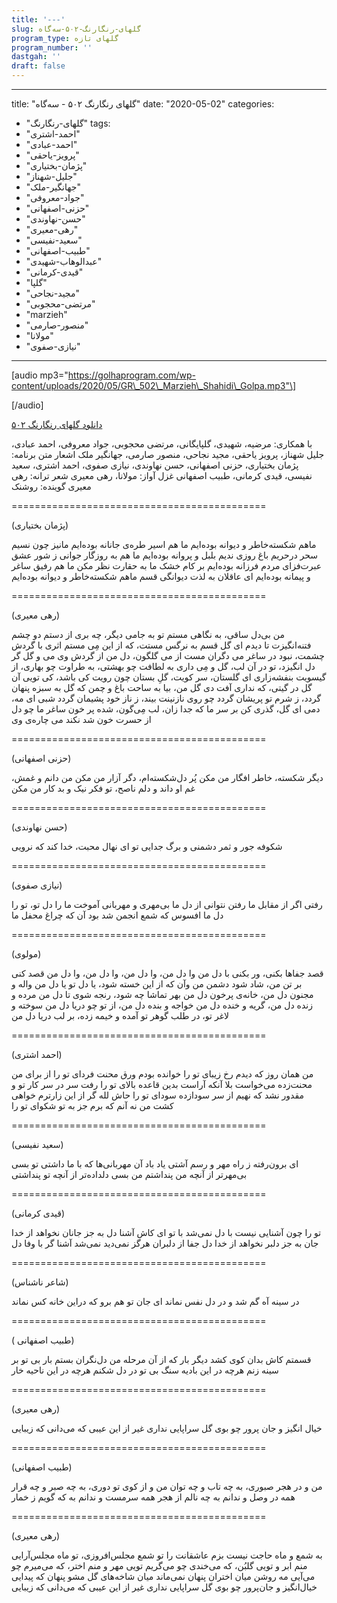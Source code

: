 ```yaml
---
title: '---'
slug: گلهای-رنگارنگ-۵۰۲-سه‌گاه
program_type: گلهای تازه
program_number: ''
dastgah: ''
draft: false
---
```


---
title: "گلهای رنگارنگ ۵۰۲ - سه‌گاه"
date: "2020-05-02"
categories: 
  - "گلهای-رنگارنگ"
tags: 
  - "احمد-اشتری"
  - "احمد-عبادی"
  - "پرویز-یاحقی"
  - "پژمان-بختیاری"
  - "جلیل-شهناز"
  - "جهانگیر-ملک"
  - "جواد-معروفی"
  - "حزنی-اصفهانی"
  - "حسن-نهاوندی"
  - "رهی-معیری"
  - "سعید-نفیسی"
  - "طبیب-اصفهانی"
  - "عبدالوهاب-شهیدی"
  - "قیدی-کرمانی"
  - "گلپا"
  - "مجید-نجاحی"
  - "مرتضی-محجوبی"
  - "marzieh"
  - "منصور-صارمی"
  - "مولانا"
  - "نیازی-صفوی"
---

\[audio mp3="https://golhaprogram.com/wp-content/uploads/2020/05/GR\_502\_Marzieh\_Shahidi\_Golpa.mp3"\]

\[/audio\]

[دانلود گلهای رنگارنگ ۵۰۲](https://golhaprogram.com/wp-content/uploads/2020/05/GR_502_Marzieh_Shahidi_Golpa.mp3)

با همکاری: مرضیه، شهیدی، گلپایگانی، مرتضی محجوبی، جواد معروفی، احمد عبادی، جلیل شهناز، پرویز یاحقی، مجید نجاحی، منصور صارمی،‌ جهانگیر ملک اشعار متن برنامه: پژمان بختیاری، حزنی اصفهانی، حسن نهاوندی، نیازی صفوی، احمد اشتری، سعید نفیسی، قیدی کرمانی، طبیب اصفهانی غزل آواز: مولانا، رهی معیری شعر ترانه: رهی معیری گوینده: روشنک

\============================================

(پژمان بختیاری)

ماهم شکسته‌خاطر و دیوانه بوده‌ایم ما هم اسیر طره‌ی جانانه بوده‌ایم مانیز چون نسیم سحر درحریم باغ روزی ندیم بلبل و پروانه بوده‌ایم ما هم به روزگار جوانی ز شور عشق عبرت‌فزای مردم فرزانه بوده‌ایم بر کام خشک ما به حقارت نظر مکن ما هم رفیق ساغر و پیمانه بوده‌ایم ای عاقلان به لذت دیوانگی قسم ماهم شکسته‌خاطر و دیوانه بوده‌ایم

\============================================

(رهی معیری)

من بی‌دل ساقی، به نگاهی مستم تو به جامی دیگر، چه بری از دستم دو چشم فتنه‌انگیزت تا دیدم ای گل قسم به نرگس مستت، که از این مِی مستم اثری با گردش چشمت، نبود در ساغر می دگران مست از می گلگون، دل من از گردش وی می و گل گر دل انگیزد، تو در آن لب، گل و مِی داری به لطافت چو بهشتی، به طراوت چو بهاری، از گیسویت بنفشه‌زاری ای گلستان، سر کویت، گلِ بستان چون رویت کی باشد، کی تویی آن گل در گیتی، که نداری آفت دی گل من، بیا به ساحت باغ و چمن که گل به سبزه پنهان گردد، ز شرم تو پریشان گردد چو روی نازنینت بیند، ز ناز خود پشیمان گردد شبی ای مه، دمی ای گل، گذری کن بر سر ما که جدا زان، لب مِی‌گون، شده پر خون ساغر ما چو دل از حسرت خون شد نکند می چاره‌ی وی

\============================================

(حزنی اصفهانی)

دیگر شکسته، خاطر افگار من مکن پُر دل‌شکسته‌ام، دگر آزار من مکن من دانم و غمش، غم او داند و دلم ناصح، تو فکر نیک و بد کار من مکن

\============================================

(حسن نهاوندی)

شکوفه جور و ثمر دشمنی و برگ جدایی تو ای نهال محبت، خدا کند که نرویی

\============================================

(نیازی صفوی)

رفتی اگر از مقابل ما رفتن نتوانی از دل ما بی‌مهری و مهربانی آموخت ما را دل تو، تو را دل ما افسوس كه شمع انجمن شد بود آن که چراغ محفل ما

\============================================

(مولوی)

قصد جفاها بکنی، ور بکنی با دل من وا دل من، وا دل من، وا دل من، وا دل من قصد کنی بر تن من، شاد شود دشمن من وآن که از این خسته شود، یا دل تو یا دل من واله و مجنون دل من، خانه‌ی پرخون دل من بهر تماشا چه شود، رنجه شوی تا دل من مرده و زنده دل من، گریه و خنده دل من خواجه و بنده دل من، از تو چو دریا دل من سوخته و لاغر تو، در طلب گوهر تو آمده و خیمه زده، بر لب دریا دل من

\============================================

(احمد اشتری)

من همان روز که دیدم رخ زیبای تو را خوانده بودم ورق محنت فردای تو را از برای من محنت‌زده می‌خواست بلا آنکه آراست بدین قاعده بالای تو را رفت سر در سر کار تو و مقدور نشد که نهیم از سر سودازده سودای تو را حاش لله گر از این زارترم خواهی کشت من نه آنم که برم جز به تو شکوای تو را

\============================================

(سعید نفیسی)

ای برون‌رفته ز راه مهر و رسم آشتی یاد باد آن مهربانی‌ها که با ما داشتی تو بسی بی‌مهرتر از آنچه من پنداشتم من بسی دلداده‌تر از آنچه تو پنداشتی

\============================================

(قیدی کرمانی)

تو را چون آشنایی نیست با دل نمی‌شد با تو ای کاش آشنا دل به جز جانان نخواهد از خدا جان به جز دلبر نخواهد از خدا دل جفا از دلبران هرگز نمی‌دید نمی‌شد آشنا گر با وفا دل

\============================================

(شاعر ناشناس)

در سینه آه گم شد و در دل نفس نماند ای جان تو هم برو که دراین خانه کس نماند

\============================================

( طبیب اصفهانی)

قسمتم کاش بدان کوی کشد دیگر بار که از آن مرحله من دل‌نگران بستم بار بی تو بر سینه زنم هرچه در این بادیه سنگ بی تو در دل شکنم هرچه در این ناحیه خار

\============================================

(رهی معیری)

خیال انگیز و جان پرور چو بوی گل سراپایی نداری غیر از این عیبی که می‌دانی که زیبایی

\============================================

(طبیب اصفهانی)

من و در هجر صبوری، به چه تاب و چه توان من و از کوی تو دوری، به چه صبر و چه قرار همه در وصل و ندانم به چه نالم از هجر همه سرمست و ندانم به که گویم ز خمار

\============================================

(رهی معیری)

به شمع و ماه حاجت نیست بزم عاشقانت را تو شمع مجلس‌افروزی، تو ماه مجلس‌آرایی منم ابر و تویی گلبُن، که می‌خندی چو می‌گریم تویی مهر و منم اختر، که می‌میرم چو می‌آیی مه روشن میان اختران پنهان نمی‌ماند میان شاخه‌های گل مشو پنهان که پیدایی خیال‌انگیز و جان‌پرور چو بوی گل سراپایی نداری غیر از این عیبی که می‌دانی که زیبایی

